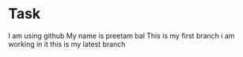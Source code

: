 # Task
I am using github
My name is preetam bal
This is my first branch
i am working in it
this is my latest branch
